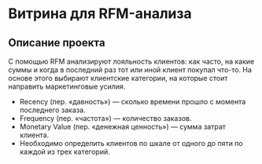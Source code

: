 
# Витрина для RFM-анализа

## Описание проекта
С помощью RFM анализируют лояльность клиентов: как часто, на какие суммы и когда в последний раз тот или иной клиент покупал что-то. На основе этого выбирают клиентские категории, на которые стоит направить маркетинговые усилия. 
   -	Recency (пер. «давность») — сколько времени прошло с момента последнего заказа.
   -	Frequency (пер. «частота») — количество заказов.
   - Monetary Value (пер. «денежная ценность») — сумма затрат клиента.
- Необходимо определить клиентов по шкале от одного до пяти по каждой из трех категорий.
